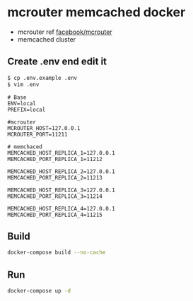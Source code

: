 # mcrouter memcached docker
* mcrouter ref [facebook/mcrouter](https://github.com/facebook/mcrouter)
* memcached cluster 

## Create .env end edit it
```bash
$ cp .env.example .env
$ vim .env
```

```
# Base
ENV=local
PREFIX=local

#mcrouter
MCROUTER_HOST=127.0.0.1
MCROUTER_PORT=11211

# memchaced
MEMCACHED_HOST_REPLICA_1=127.0.0.1
MEMCACHED_PORT_REPLICA_1=11212

MEMCACHED_HOST_REPLICA_2=127.0.0.1
MEMCACHED_PORT_REPLICA_2=11213

MEMCACHED_HOST_REPLICA_3=127.0.0.1
MEMCACHED_PORT_REPLICA_3=11214

MEMCACHED_HOST_REPLICA_4=127.0.0.1
MEMCACHED_PORT_REPLICA_4=11215

```


## Build
```bash
docker-compose build --no-cache
```

## Run
```bash
docker-compose up -d
```


